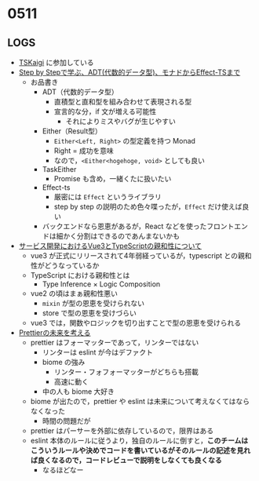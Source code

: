 # 0511

## LOGS

* [TSKaigi](https://tskaigi.org/) に参加している
* [Step by Stepで学ぶ、ADT(代数的データ型)、モナドからEffect-TSまで](https://tskaigi.org/talks/takezoux2)
  * お品書き
    * ADT（代数的データ型）
      * 直積型と直和型を組み合わせて表現される型
      * 宣言的な分，if 文が増える可能性
        * それによりミスやバグが生じやすい
    * Either（Result型）
      * `Either<Left, Right>` の型定義を持つ Monad
      * Right = 成功を意味
      * なので，`<Either<hogehoge, void>` としても良い
    * TaskEither
      * Promise も含め，一緒くたに扱いたい
    * Effect-ts
      * 厳密には `Effect` というライブラリ
      * step by step の説明のため色々喋ったが，`Effect` だけ使えば良い
    * バックエンドなら恩恵があるが，React などを使ったフロントエンドは細かく分割はできるのであんまないかも
* [サービス開発におけるVue3とTypeScriptの親和性について](https://tskaigi.org/talks/karan_corons)
  * vue3 が正式にリリースされて4年弱経っているが，typescript との親和性がどうなっているか
  * TypeScript における親和性とは
    * Type Inference × Logic Composition
  * vue2 の頃はまぁ親和性悪い
    * `mixin` が型の恩恵を受けられない
    * store で型の恩恵を受けづらい
  * vue3 では，関数やロジックを切り出すことで型の恩恵を受けられる
* [Prettierの未来を考える](https://tskaigi.org/talks/__sosukeSuzuki)
  * prettier はフォーマッターであって，リンターではない
    * リンターは eslint が今はデファクト
    * biome の強み
      * リンター・フォフォーマッターがどちらも搭載
      * 高速に動く
    * 中の人も biome 大好き
  * biome が出たので，prettier や eslint は未来について考えなくてはならなくなった
    * 時間の問題だが
  * prettier はパーサーを外部に依存しているので，限界はある
  * eslint 本体のルールに従うより，独自のルールに倒すと，__このチームはこういうルールや決めでコードを書いているがそのルールの記述を見れば良くなるので，コードレビューで説明をしなくても良くなる__
    * なるほどなー